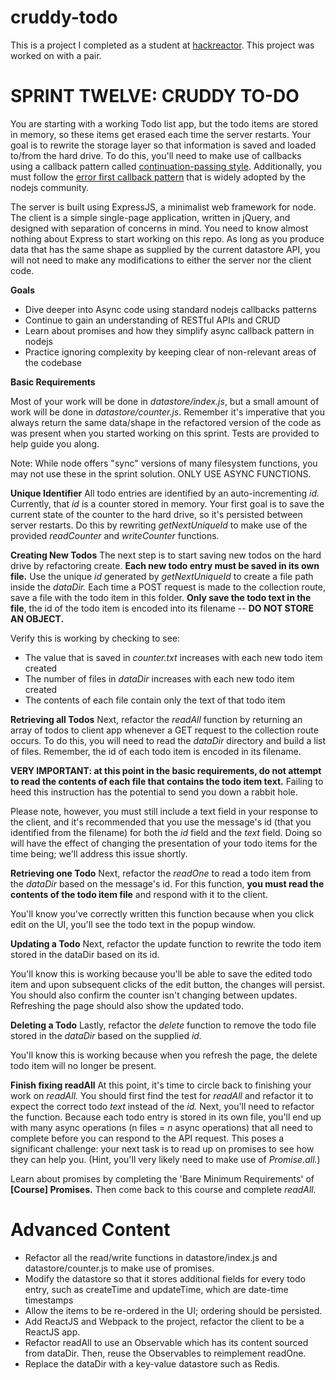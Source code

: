 # cruddy-todo
This is a project I completed as a student at [hackreactor](http://hackreactor.com). This project was worked on with a pair.

# SPRINT TWELVE: CRUDDY TO-DO
You are starting with a working Todo list app, but the todo items are stored in memory, so these items get erased each time the server restarts. Your goal is to rewrite the storage layer so that information is saved and loaded to/from the hard drive. To do this, you'll need to make use of callbacks using a callback pattern called [continuation-passing style](https://en.wikipedia.org/wiki/Continuation-passing_style). Additionally, you must follow the [error first callback pattern](http://fredkschott.com/post/2014/03/understanding-error-first-callbacks-in-node-js/) that is widely adopted by the nodejs community.

The server is built using ExpressJS, a minimalist web framework for node. The client is a simple single-page application, written in jQuery, and designed with separation of concerns in mind. You need to know almost nothing about Express to start working on this repo. As long as you produce data that has the same shape as supplied by the current datastore API, you will not need to make any modifications to either the server nor the client code.

**Goals**

* Dive deeper into Async code using standard nodejs callbacks patterns
* Continue to gain an understanding of RESTful APIs and CRUD
* Learn about promises and how they simplify async callback pattern in nodejs
* Practice ignoring complexity by keeping clear of non-relevant areas of the codebase

**Basic Requirements**

Most of your work will be done in *datastore/index.js*, but a small amount of work will be done in *datastore/counter.js*. Remember it's imperative that you always return the same data/shape in the refactored version of the code as was present when you started working on this sprint. Tests are provided to help guide you along.

Note: While node offers "sync" versions of many filesystem functions, you may not use these in the sprint solution. ONLY USE ASYNC FUNCTIONS.

**Unique Identifier**
All todo entries are identified by an auto-incrementing *id.* Currently, that *id* is a counter stored in memory. Your first goal is to save the current state of the counter to the hard drive, so it's persisted between server restarts. Do this by rewriting *getNextUniqueId* to make use of the provided *readCounter* and *writeCounter* functions.

**Creating New Todos**
The next step is to start saving new todos on the hard drive by refactoring create. **Each new todo entry must be saved in its own file.** Use the unique *id* generated by *getNextUniqueId* to create a file path inside the *dataDir.* Each time a POST request is made to the collection route, save a file with the todo item in this folder. **Only save the todo text in the file**, the id of the todo item is encoded into its filename -- **DO NOT STORE AN OBJECT.**

Verify this is working by checking to see:

* The value that is saved in *counter.txt* increases with each new todo item created
* The number of files in *dataDir* increases with each new todo item created
* The contents of each file contain only the text of that todo item

**Retrieving all Todos**
Next, refactor the *readAll* function by returning an array of todos to client app whenever a GET request to the collection route occurs. To do this, you will need to read the *dataDir* directory and build a list of files. Remember, the id of each todo item is encoded in its filename.

**VERY IMPORTANT: at this point in the basic requirements, do not attempt to read the contents of each file that contains the todo item text.** Failing to heed this instruction has the potential to send you down a rabbit hole.

Please note, however, you must still include a text field in your response to the client, and it's recommended that you use the message's id (that you identified from the filename) for both the *id* field and the *text* field. Doing so will have the effect of changing the presentation of your todo items for the time being; we'll address this issue shortly.

**Retrieving one Todo**
Next, refactor the *readOne* to read a todo item from the *dataDir* based on the message's id. For this function, **you must read the contents of the todo item file** and respond with it to the client.

You'll know you've correctly written this function because when you click edit on the UI, you'll see the todo text in the popup window.

**Updating a Todo**
Next, refactor the update function to rewrite the todo item stored in the dataDir based on its id.

You'll know this is working because you'll be able to save the edited todo item and upon subsequent clicks of the edit button, the changes will persist. You should also confirm the counter isn't changing between updates. Refreshing the page should also show the updated todo.

**Deleting a Todo**
Lastly, refactor the *delete* function to remove the todo file stored in the *dataDir* based on the supplied *id.*

You'll know this is working because when you refresh the page, the delete todo item will no longer be present.

**Finish fixing readAll**
At this point, it's time to circle back to finishing your work on *readAll.* You should first find the test for *readAll* and refactor it to expect the correct todo *text* instead of the *id.* Next, you'll need to refactor the function. Because each todo entry is stored in its own file, you'll end up with many async operations (n files = *n* async operations) that all need to complete before you can respond to the API request. This poses a significant challenge: your next task is to read up on promises to see how they can help you. (Hint, you'll very likely need to make use of *Promise.all.*)

Learn about promises by completing the 'Bare Minimum Requirements' of **[Course] Promises.** Then come back to this course and complete *readAll.*

# Advanced Content
* Refactor all the read/write functions in datastore/index.js and datastore/counter.js to make use of promises.
* Modify the datastore so that it stores additional fields for every todo entry, such as createTime and updateTime, which are date-time timestamps
* Allow the items to be re-ordered in the UI; ordering should be persisted.
* Add ReactJS and Webpack to the project, refactor the client to be a ReactJS app.
* Refactor readAll to use an Observable which has its content sourced from dataDir. Then, reuse the Observables to reimplement readOne.
* Replace the dataDir with a key-value datastore such as Redis.
